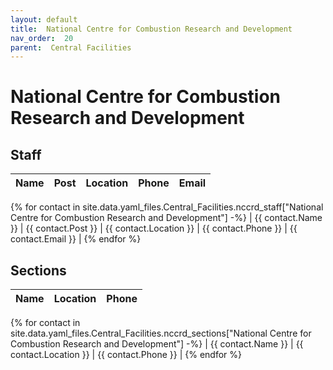 ```yaml
---
layout: default
title:  National Centre for Combustion Research and Development
nav_order:  20
parent:  Central Facilities
---
```




# National Centre for Combustion Research and Development




## Staff


| Name | Post | Location | Phone | Email |
| --- | --- | --- | --- | --- |
{% for contact in site.data.yaml_files.Central_Facilities.nccrd_staff["National Centre for Combustion Research and Development"] -%}
| {{ contact.Name }} | {{ contact.Post }} | {{ contact.Location }} | {{ contact.Phone }} | {{ contact.Email }} |
{% endfor %}


## Sections 


| Name | Location | Phone |
| --- | --- | --- |
{% for contact in site.data.yaml_files.Central_Facilities.nccrd_sections["National Centre for Combustion Research and Development"] -%}
| {{ contact.Name }} | {{ contact.Location }} | {{ contact.Phone }} |
{% endfor %}
